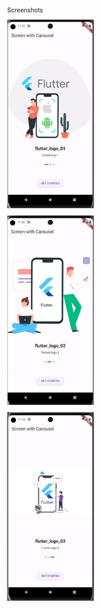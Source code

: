 <p>Screenshots</p>


<div >
  <p align="left"> <img width="200"  src="https://github.com/bekhzod3224/screen_carousel/blob/main/assets/screenshot_1.jpg?raw=true" /> </p>
<p align="left"> <img width="200" src="https://github.com/bekhzod3224/screen_carousel/blob/main/assets/screenshot_2.jpg?raw=true" /> </p>
<p align="left"> <img width="200" src="https://github.com/bekhzod3224/screen_carousel/blob/main/assets/screenshot_3.jpg?raw=true" /> </p>
</div>


